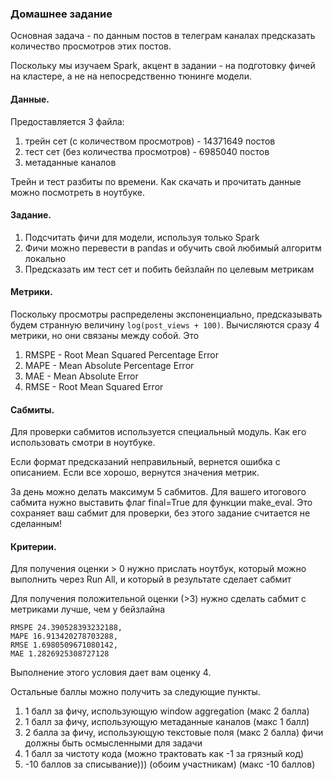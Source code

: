 ### Домашнее задание

Основная задача - по данным постов в телеграм каналах предсказать количество просмотров этих постов. 

Поскольку мы изучаем Spark, акцент в задании - на подготовку фичей на кластере, а не на непосредственно тюнинге модели.

#### Данные. 

Предоставляется 3 файла: 

   1) трейн сет (с количеством просмотров) - 14371649 постов
   2) тест сет (без количества просмотров) - 6985040 постов
   3) метаданные каналов
   
Трейн и тест разбиты по времени.
Как скачать и прочитать данные можно посмотреть в ноутбуке.

#### Задание.
1) Подсчитать фичи для модели, используя только Spark
2) Фичи можно перевести в pandas и обучить свой любимый алгоритм локально
3) Предсказать им тест сет и побить бейзлайн по целевым метрикам

#### Метрики.
Поскольку просмотры распределены экспоненциально, предсказывать будем странную величину `log(post_views + 100)`. Вычисляются сразу 4 метрики, но они связаны между собой. Это 
1) RMSPE - Root Mean Squared Percentage Error
2) MAPE - Mean Absolute Percentage Error
3) MAE - Mean Absolute Error
4) RMSE - Root Mean Squared Error

#### Сабмиты.
Для проверки сабмитов используется специальный модуль. Как его использовать смотри в ноутбуке. 

Если формат предсказаний неправильный, вернется ошибка с описанием. 
Если все хорошо, вернутся значения метрик.

За день можно делать максимум 5 сабмитов.
Для вашего итогового сабмита нужно выставить флаг final=True для функции make_eval. Это сохраняет ваш сабмит для проверки, без этого задание считается не сделанным!

#### Критерии.
Для получения оценки > 0 нужно прислать ноутбук, который можно выполнить через Run All, и который в результате сделает сабмит

Для получения положительной оценки (>3) нужно сделать сабмит с метриками лучше, чем у бейзлайна
```
RMSPE 24.390528393232188,
MAPE 16.913420278703288,
RMSE 1.6980509671080142,
MAE 1.2826925308727128
```

Выполнение этого условия дает вам оценку 4. 

Остальные баллы можно получить за следующие пункты.
1) 1 балл за фичу, использующую window aggregation (макс 2 балла)
2) 1 балл за фичу, использующую метаданные каналов (макс 1 балл)
3) 2 балла за фичу, использующую текстовые поля (макс 2 балла)
фичи должны быть осмысленными для задачи
4) 1 балл за чистоту кода (можно трактовать как -1 за грязный код)
5) -10 баллов за списывание))) (обоим участникам) (макс -10 баллов)



